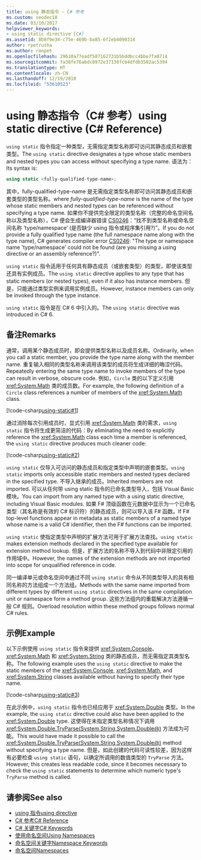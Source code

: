 ```yaml
---
title: using 静态指令 - C# 参考
ms.custom: seodec18
ms.date: 03/10/2017
helpviewer_keywords:
- using static directive [C#]
ms.assetid: 8b8f9e34-c75e-469b-ba85-6f2eb4090314
author: rpetrusha
ms.author: ronpet
ms.openlocfilehash: 29610a77eadf587162731b5bddbcc4bbe7fa0714
ms.sourcegitcommit: fa38fe76abdc8972e37138fcb4dfdb3502ac5394
ms.translationtype: HT
ms.contentlocale: zh-CN
ms.lasthandoff: 12/19/2018
ms.locfileid: "53610523"
---
```

# <a name="using-static-directive-c-reference"></a><span data-ttu-id="b7c75-102">using 静态指令（C# 参考）</span><span class="sxs-lookup"><span data-stu-id="b7c75-102">using static directive (C# Reference)</span></span>

<span data-ttu-id="b7c75-103">`using static` 指令指定一种类型，无需指定类型名称即可访问其静态成员和嵌套类型。</span><span class="sxs-lookup"><span data-stu-id="b7c75-103">The `using static` directive designates a type whose static members and nested types you can access without specifying a type name.</span></span> <span data-ttu-id="b7c75-104">语法为：</span><span class="sxs-lookup"><span data-stu-id="b7c75-104">Its syntax is:</span></span>

```csharp
using static <fully-qualified-type-name>;
```

<span data-ttu-id="b7c75-105">其中，fully-qualified-type-name 是无需指定类型名称即可访问其静态成员和嵌套类型的类型名称。</span><span class="sxs-lookup"><span data-stu-id="b7c75-105">where *fully-qualified-type-name* is the name of the type whose static members and nested types can be referenced without specifying a type name.</span></span> <span data-ttu-id="b7c75-106">如果你不提供完全限定的类型名称（完整的命名空间名称以及类型名称），C# 便会生成编译器错误 [CS0246](../compiler-messages/cs0246.md)：“找不到类型名称或命名空间名称 ’type/namespace’ (是否缺少 using 指令或程序集引用?)”。</span><span class="sxs-lookup"><span data-stu-id="b7c75-106">If you do not provide a fully qualified type name (the full namespace name along with the type name), C# generates compiler error [CS0246](../compiler-messages/cs0246.md): "The type or namespace name 'type/namespace' could not be found (are you missing a using directive or an assembly reference?)".</span></span>

<span data-ttu-id="b7c75-107">`using static` 指令适用于任何具有静态成员（或嵌套类型）的类型，即使该类型还具有实例成员。</span><span class="sxs-lookup"><span data-stu-id="b7c75-107">The `using static` directive applies to any type that has static members (or nested types), even if it also has instance members.</span></span> <span data-ttu-id="b7c75-108">但是，只能通过类型实例来调用实例成员。</span><span class="sxs-lookup"><span data-stu-id="b7c75-108">However, instance members can only be invoked through the type instance.</span></span>

<span data-ttu-id="b7c75-109">`using static` 指令是在 C# 6 中引入的。</span><span class="sxs-lookup"><span data-stu-id="b7c75-109">The `using static` directive was introduced in C# 6.</span></span>

## <a name="remarks"></a><span data-ttu-id="b7c75-110">备注</span><span class="sxs-lookup"><span data-stu-id="b7c75-110">Remarks</span></span>

<span data-ttu-id="b7c75-111">通常，调用某个静态成员时，即会提供类型名称以及成员名称。</span><span class="sxs-lookup"><span data-stu-id="b7c75-111">Ordinarily, when you call a static member, you provide the type name along with the member name.</span></span> <span data-ttu-id="b7c75-112">重复输入相同的类型名称来调用该类型的成员将生成详细的晦涩代码。</span><span class="sxs-lookup"><span data-stu-id="b7c75-112">Repeatedly entering the same type name to invoke members of the type can result in verbose, obscure code.</span></span> <span data-ttu-id="b7c75-113">例如，`Circle` 类的以下定义引用 <xref:System.Math> 类的成员数。</span><span class="sxs-lookup"><span data-stu-id="b7c75-113">For example, the following definition of a `Circle` class references a number of members of the <xref:System.Math> class.</span></span>

[!code-csharp[using-static#1](~/samples/snippets/csharp/language-reference/keywords/using/using-static1.cs#1)]

<span data-ttu-id="b7c75-114">通过消除每次引用成员时，显式引用 <xref:System.Math> 类的需求，`using static` 指令将生成更简洁的代码：</span><span class="sxs-lookup"><span data-stu-id="b7c75-114">By eliminating the need to explicitly reference the <xref:System.Math> class each time a member is referenced, the `using static` directive produces much cleaner code:</span></span>

[!code-csharp[using-static#2](~/samples/snippets/csharp/language-reference/keywords/using/using-static2.cs#1)]

<span data-ttu-id="b7c75-115">`using static` 仅导入可访问的静态成员和指定类型中声明的嵌套类型。</span><span class="sxs-lookup"><span data-stu-id="b7c75-115">`using static` imports only accessible static members and nested types declared in the specified type.</span></span>  <span data-ttu-id="b7c75-116">不导入继承的成员。</span><span class="sxs-lookup"><span data-stu-id="b7c75-116">Inherited members are not imported.</span></span>  <span data-ttu-id="b7c75-117">可以从任何带 using static 指令的已命名类型导入，包括 Visual Basic 模块。</span><span class="sxs-lookup"><span data-stu-id="b7c75-117">You can import from any named type with a using static directive, including Visual Basic modules.</span></span>  <span data-ttu-id="b7c75-118">如果 F# 顶级函数在元数据中显示为一个已命名类型（其名称是有效的 C# 标识符）的静态成员，则可以导入该 F# 函数。</span><span class="sxs-lookup"><span data-stu-id="b7c75-118">If F# top-level functions appear in metadata as static members of a named type whose name is a valid C# identifier, then the F# functions can be imported.</span></span>

 <span data-ttu-id="b7c75-119">`using static` 使指定类型中声明的扩展方法可用于扩展方法查找。</span><span class="sxs-lookup"><span data-stu-id="b7c75-119">`using static` makes extension methods declared in the specified type available for extension method lookup.</span></span>  <span data-ttu-id="b7c75-120">但是，扩展方法的名称不导入到代码中非限定引用的作用域中。</span><span class="sxs-lookup"><span data-stu-id="b7c75-120">However, the names of the extension methods are not imported into scope for unqualified reference in code.</span></span>

 <span data-ttu-id="b7c75-121">同一编译单元或命名空间中通过不同 `using static` 命令从不同类型导入的具有相同名称的方法组成一个方法组。</span><span class="sxs-lookup"><span data-stu-id="b7c75-121">Methods with the same name imported from different types by different `using static` directives in the same compilation unit or namespace form a method group.</span></span>  <span data-ttu-id="b7c75-122">这些方法组内的重载解决方法遵循一般 C# 规则。</span><span class="sxs-lookup"><span data-stu-id="b7c75-122">Overload resolution within these method groups follows normal C# rules.</span></span>

## <a name="example"></a><span data-ttu-id="b7c75-123">示例</span><span class="sxs-lookup"><span data-stu-id="b7c75-123">Example</span></span>

<span data-ttu-id="b7c75-124">以下示例使用 `using static` 指令来提供 <xref:System.Console>、<xref:System.Math> 和 <xref:System.String> 类的静态成员，而无需指定其类型名称。</span><span class="sxs-lookup"><span data-stu-id="b7c75-124">The following example uses the `using static` directive to make the static members of the <xref:System.Console>, <xref:System.Math>, and <xref:System.String> classes available without having to specify their type name.</span></span>

[!code-csharp[using-static#3](~/samples/snippets/csharp/language-reference/keywords/using/using-static3.cs)]

<span data-ttu-id="b7c75-125">在此示例中，`using static` 指令也已经应用于 <xref:System.Double> 类型。</span><span class="sxs-lookup"><span data-stu-id="b7c75-125">In the example, the `using static` directive could also have been applied to the <xref:System.Double> type.</span></span> <span data-ttu-id="b7c75-126">这使得在未指定类型名称情况下调用 <xref:System.Double.TryParse(System.String,System.Double@)> 方法成为可能。</span><span class="sxs-lookup"><span data-stu-id="b7c75-126">This would have made it possible to call the <xref:System.Double.TryParse(System.String,System.Double@)> method without specifying a type name.</span></span> <span data-ttu-id="b7c75-127">但是，如此创建的代码可读性较差，因为这样有必要检查 `using static` 语句，以确定所调用的数值类型的 `TryParse` 方法。</span><span class="sxs-lookup"><span data-stu-id="b7c75-127">However, this creates less readable code, since it becomes necessary to check the `using static` statements to determine which numeric type's `TryParse` method is called.</span></span>

## <a name="see-also"></a><span data-ttu-id="b7c75-128">请参阅</span><span class="sxs-lookup"><span data-stu-id="b7c75-128">See also</span></span>

- [<span data-ttu-id="b7c75-129">using 指令</span><span class="sxs-lookup"><span data-stu-id="b7c75-129">using directive</span></span>](using-directive.md)
- [<span data-ttu-id="b7c75-130">C# 参考</span><span class="sxs-lookup"><span data-stu-id="b7c75-130">C# Reference</span></span>](../index.md)
- [<span data-ttu-id="b7c75-131">C# 关键字</span><span class="sxs-lookup"><span data-stu-id="b7c75-131">C# Keywords</span></span>](index.md)
- [<span data-ttu-id="b7c75-132">使用命名空间</span><span class="sxs-lookup"><span data-stu-id="b7c75-132">Using Namespaces</span></span>](../../programming-guide/namespaces/using-namespaces.md)
- [<span data-ttu-id="b7c75-133">命名空间关键字</span><span class="sxs-lookup"><span data-stu-id="b7c75-133">Namespace Keywords</span></span>](namespace-keywords.md)
- [<span data-ttu-id="b7c75-134">命名空间</span><span class="sxs-lookup"><span data-stu-id="b7c75-134">Namespaces</span></span>](../../programming-guide/namespaces/index.md)
